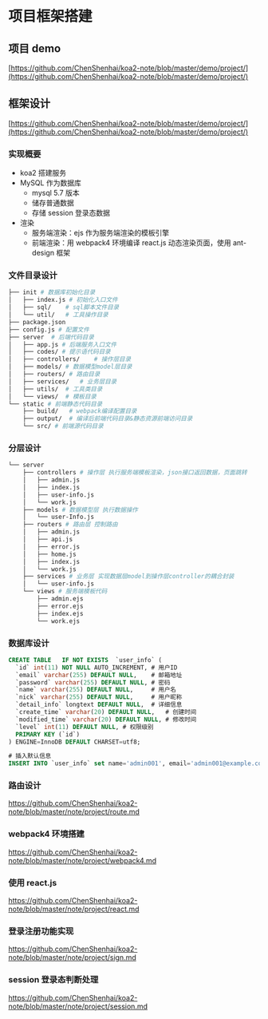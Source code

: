 # 项目框架搭建

## 项目 demo

[https://github.com/ChenShenhai/koa2-note/blob/master/demo/project/](https://github.com/ChenShenhai/koa2-note/blob/master/demo/project/)

## 框架设计

[https://github.com/ChenShenhai/koa2-note/blob/master/demo/project/](https://github.com/ChenShenhai/koa2-note/blob/master/demo/project/)

### 实现概要

- koa2 搭建服务
- MySQL 作为数据库
  - mysql 5.7 版本
  - 储存普通数据
  - 存储 session 登录态数据
- 渲染
  - 服务端渲染：ejs 作为服务端渲染的模板引擎
  - 前端渲染：用 webpack4 环境编译 react.js 动态渲染页面，使用 ant-design 框架

### 文件目录设计

```bash
├── init # 数据库初始化目录
│   ├── index.js # 初始化入口文件
│   ├── sql/    # sql脚本文件目录
│   └── util/   # 工具操作目录
├── package.json
├── config.js # 配置文件
├── server  # 后端代码目录
│   ├── app.js # 后端服务入口文件
│   ├── codes/ # 提示语代码目录
│   ├── controllers/    # 操作层目录
│   ├── models/ # 数据模型model层目录
│   ├── routers/ # 路由目录
│   ├── services/   # 业务层目录
│   ├── utils/  # 工具类目录
│   └── views/  # 模板目录
└── static # 前端静态代码目录
    ├── build/   # webpack编译配置目录
    ├── output/  # 编译后前端代码目录&静态资源前端访问目录
    └── src/ # 前端源代码目录
```

### 分层设计

```bash
└── server
    ├── controllers # 操作层 执行服务端模板渲染，json接口返回数据，页面跳转
    │   ├── admin.js
    │   ├── index.js
    │   ├── user-info.js
    │   └── work.js
    ├── models # 数据模型层 执行数据操作
    │   └── user-Info.js
    ├── routers # 路由层 控制路由
    │   ├── admin.js
    │   ├── api.js
    │   ├── error.js
    │   ├── home.js
    │   ├── index.js
    │   └── work.js
    ├── services # 业务层 实现数据层model到操作层controller的耦合封装
    │   └── user-info.js
    └── views # 服务端模板代码
        ├── admin.ejs
        ├── error.ejs
        ├── index.ejs
        └── work.ejs
```

### 数据库设计

```sql
CREATE TABLE   IF NOT EXISTS  `user_info` (
  `id` int(11) NOT NULL AUTO_INCREMENT, # 用户ID
  `email` varchar(255) DEFAULT NULL,    # 邮箱地址
  `password` varchar(255) DEFAULT NULL, # 密码
  `name` varchar(255) DEFAULT NULL,     # 用户名
  `nick` varchar(255) DEFAULT NULL,     # 用户昵称
  `detail_info` longtext DEFAULT NULL,  # 详细信息
  `create_time` varchar(20) DEFAULT NULL,   # 创建时间
  `modified_time` varchar(20) DEFAULT NULL, # 修改时间
  `level` int(11) DEFAULT NULL, # 权限级别
  PRIMARY KEY (`id`)
) ENGINE=InnoDB DEFAULT CHARSET=utf8;

# 插入默认信息
INSERT INTO `user_info` set name='admin001', email='admin001@example.com', password='123456';
```

### 路由设计

https://github.com/ChenShenhai/koa2-note/blob/master/note/project/route.md

### webpack4 环境搭建

https://github.com/ChenShenhai/koa2-note/blob/master/note/project/webpack4.md

### 使用 react.js

https://github.com/ChenShenhai/koa2-note/blob/master/note/project/react.md

### 登录注册功能实现

https://github.com/ChenShenhai/koa2-note/blob/master/note/project/sign.md

### session 登录态判断处理

https://github.com/ChenShenhai/koa2-note/blob/master/note/project/session.md
